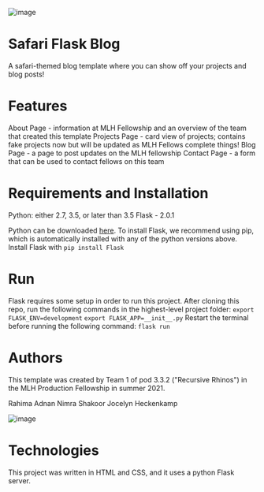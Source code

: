![image](https://user-images.githubusercontent.com/34562020/121756615-5b689e00-cae0-11eb-8618-3f2268d37ed6.png)

# Safari Flask Blog
A safari-themed blog template where you can show off your projects and blog posts!

# Features 
About Page - information at MLH Fellowship and an overview of the team that created this template
Projects Page - card view of projects; contains fake projects now but will be updated as MLH Fellows complete things!
Blog Page - a page to post updates on the MLH fellowship
Contact Page - a form that can be used to contact fellows on this team

# Requirements and Installation
Python: either 2.7, 3.5, or later than 3.5
Flask - 2.0.1

Python can be downloaded [here](https://www.python.org/downloads/).
To install Flask, we recommend using pip, which is automatically installed with any of the python versions above. Install Flask with
```pip install Flask```

# Run
Flask requires some setup in order to run this project. After cloning this repo, run the following commands in the highest-level project folder:
```export FLASK_ENV=development```
```export FLASK_APP=__init__.py```
Restart the terminal before running the following command:
```flask run```

# Authors
This template was created by Team 1 of pod 3.3.2 ("Recursive Rhinos") in the MLH Production Fellowship in summer 2021. 

Rahima Adnan 
Nimra Shakoor
Jocelyn Heckenkamp

![image](https://user-images.githubusercontent.com/34562020/121755901-02980600-cade-11eb-8779-4aedfc51fe5d.png)

# Technologies
This project was written in HTML and CSS, and it uses a python Flask server.
